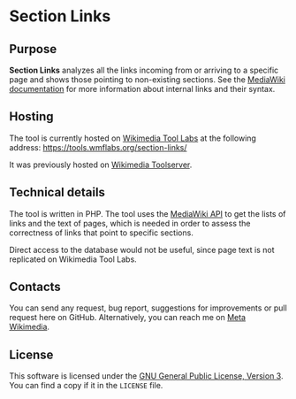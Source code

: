 # Section Links

## Purpose

**Section Links** analyzes all the links incoming from or arriving to a specific page and shows those pointing to non-existing sections.
See the [MediaWiki documentation](https://www.mediawiki.org/wiki/Help:Links) for more information about internal links and their syntax.

## Hosting

The tool is currently hosted on [Wikimedia Tool Labs](https://tools.wmflabs.org/) at the following address:
https://tools.wmflabs.org/section-links/

It was previously hosted on [Wikimedia Toolserver](https://meta.wikimedia.org/wiki/Toolserver).

## Technical details

The tool is written in PHP.
The tool uses the [MediaWiki API](https://www.mediawiki.org/wiki/API:Main_page) to get the lists of links and the text of pages, which is needed in order to assess the correctness of links that point to specific sections.

Direct access to the database would not be useful, since page text is not replicated on Wikimedia Tool Labs.

## Contacts

You can send any request, bug report, suggestions for improvements or pull request here on GitHub.
Alternatively, you can reach me on [Meta Wikimedia](https://meta.wikimedia.org/wiki/User:Pietrodn).

## License

This software is licensed under the [GNU General Public License, Version 3](https://www.gnu.org/licenses/gpl.html).
You can find a copy if it in the `LICENSE` file.
